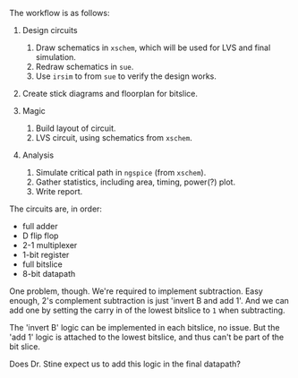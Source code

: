 The workflow is as follows:

1. Design circuits
   1. Draw schematics in `xschem`, which will be used for LVS and final simulation.
   2. Redraw schematics in `sue`.
   3. Use `irsim` to from `sue` to verify the design works.

2. Create stick diagrams and floorplan for bitslice.

3. Magic
   1. Build layout of circuit.
   2. LVS circuit, using schematics from `xschem`.

4. Analysis
   1. Simulate critical path in `ngspice` (from `xschem`).
   2. Gather statistics, including area, timing, power(?) plot.
   3. Write report.

The circuits are, in order:
 - full adder
 - D flip flop
 - 2-1 multiplexer
 - 1-bit register
 - full bitslice
 - 8-bit datapath

One problem, though. We're required to implement subtraction.
Easy enough, 2's complement subtraction is just 'invert B and add 1'.
And we can add one by setting the carry in of the lowest bitslice to `1` when subtracting.

The 'invert B' logic can be implemented in each bitslice, no issue.
But the 'add 1' logic is attached to the lowest bitslice, and thus can't be part of the bit slice.

Does Dr. Stine expect us to add this logic in the final datapath?

